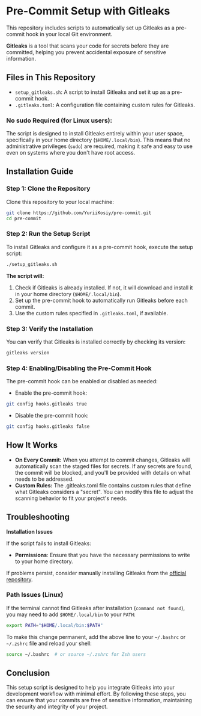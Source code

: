 # Pre-Commit Setup with Gitleaks

This repository includes scripts to automatically set up Gitleaks as a pre-commit hook in your local Git environment. 

**Gitleaks** is a tool that scans your code for secrets before they are committed, helping you prevent accidental exposure of sensitive information.

## Files in This Repository

 * `setup_gitleaks.sh`: A script to install Gitleaks and set it up as a pre-commit hook.
 * `.gitleaks.toml`: A configuration file containing custom rules for Gitleaks.

### No sudo Required (for Linux users):

The script is designed to install Gitleaks entirely within your user space, specifically in your home directory (`$HOME/.local/bin`). This means that no administrative privileges (`sudo`) are required, making it safe and easy to use even on systems where you don't have root access.

## Installation Guide

### Step 1: Clone the Repository

Clone this repository to your local machine:

```bash
git clone https://github.com/YuriiKosiy/pre-commit.git
cd pre-commit
```

### Step 2: Run the Setup Script

To install Gitleaks and configure it as a pre-commit hook, execute the setup script:

```bash
./setup_gitleaks.sh
```
**The script will:**

 1. Check if Gitleaks is already installed. If not, it will download and install it in your home directory (`$HOME/.local/bin`).
 2. Set up the pre-commit hook to automatically run Gitleaks before each commit.
 3. Use the custom rules specified in `.gitleaks.toml`, if available.

### Step 3: Verify the Installation

You can verify that Gitleaks is installed correctly by checking its version:
```bash
gitleaks version
```

### Step 4: Enabling/Disabling the Pre-Commit Hook

The pre-commit hook can be enabled or disabled as needed:

 * Enable the pre-commit hook:
 ```bash
 git config hooks.gitleaks true
 ```
 * Disable the pre-commit hook:
 ``` bash
 git config hooks.gitleaks false
 ```

## How It Works

 * **On Every Commit:** When you attempt to commit changes, Gitleaks will automatically scan the staged files for secrets. If any secrets are found, the commit will be blocked, and you'll be provided     with details on what needs to be addressed.
 * **Custom Rules:** The .gitleaks.toml file contains custom rules that define what Gitleaks considers a "secret". You can modify this file to adjust the scanning behavior to fit your project's needs.

## Troubleshooting

**Installation Issues**

If the script fails to install Gitleaks:

* **Permissions**: Ensure that you have the necessary permissions to write to your home directory. 

If problems persist, consider manually installing Gitleaks from the <a rel="noopener" target="_new" href="https://github.com/gitleaks/gitleaks">official repository</a>.

### Path Issues (Linux)

If the terminal cannot find Gitleaks after installation (`command not found`), you may need to add `$HOME/.local/bin` to your `PATH`:
```bash
export PATH="$HOME/.local/bin:$PATH"
```

To make this change permanent, add the above line to your `~/.bashrc` or `~/.zshrc` file and reload your shell:
```bash
source ~/.bashrc  # or source ~/.zshrc for Zsh users
```

## Conclusion

This setup script is designed to help you integrate Gitleaks into your development workflow with minimal effort. By following these steps, you can ensure that your commits are free of sensitive information, maintaining the security and integrity of your project.

